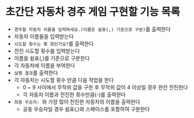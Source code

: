 # 초간단 자동차 경주 게임 구현할 기능 목록
- `경주할 자동차 이름을 입력하세요.(이름은 쉼표(,) 기준으로 구분)`를 출력한다
- 자동차 이름들을 입력받는다
- `시도할 횟수는 몇 회인가요?`를 출력한다
- 전진 시도할 횟수를 입력받는다
- 이름을 쉼표(,)를 기준으로 구분한다
- 각 자동차에 이름을 부여한다
- `실행 결과`를 출력한다
- 각 자동차는 시도할 횟수 만큼 다음 작업을 한다
	- 0 ~ 9 사이에서 무작위 값을 구한 후 무작위 값이 4 이상일 경우 한칸 전진한다
	- 각 자동차 이름과 전진한 횟수만큼(-)를 출력한다
- `최종 우승자: `와 가장 많이 전진한 자동차의 이름을 출력한다
	- 공동 우승자일 경우 쉼표(,)와 스페이스를 포함하여 구분한다